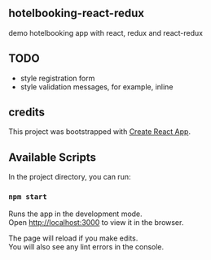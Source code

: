 
## hotelbooking-react-redux

demo hotelbooking app with react, redux and react-redux

## TODO

 - style registration form
 - style validation messages, for example, inline
 
## credits

This project was bootstrapped with [Create React App](https://github.com/facebook/create-react-app).

## Available Scripts

In the project directory, you can run:

### `npm start`

Runs the app in the development mode.<br>
Open [http://localhost:3000](http://localhost:3000) to view it in the browser.

The page will reload if you make edits.<br>
You will also see any lint errors in the console.


